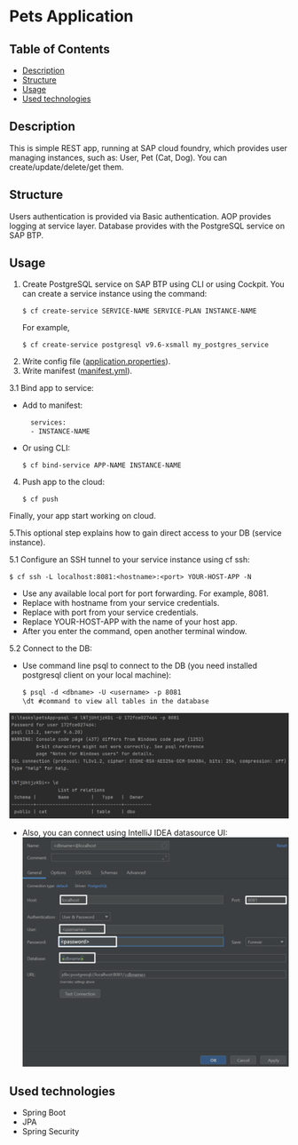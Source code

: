 # Pets Application

## Table of Contents

- [Description](#description)
- [Structure](#structure)
- [Usage](#usage)
- [Used technologies](#used-technologies)

## Description

This is simple REST app, running at SAP cloud foundry, which provides user managing instances, such as: User, Pet (Cat,
Dog). You can create/update/delete/get them.

## Structure

Users authentication is provided via Basic authentication. AOP provides logging at service layer. Database provides with
the PostgreSQL service on SAP BTP.

## Usage

1. Create PostgreSQL service on SAP BTP using CLI or using Cockpit. You can create a service instance using the command:
   ```
   $ cf create-service SERVICE-NAME SERVICE-PLAN INSTANCE-NAME
   ```
   For example,
   ```
   $ cf create-service postgresql v9.6-xsmall my_postgres_service
   ```
2. Write config file ([application.properties](src/main/resources/application.properties)).
3. Write manifest ([manifest.yml](manifest.yml)).

3.1 Bind app to service:
- Add to manifest:

   ```
     services:
     - INSTANCE-NAME
   ```

- Or using CLI:

   ```
   $ cf bind-service APP-NAME INSTANCE-NAME
   ```

4. Push app to the cloud:

   ```
   $ cf push
   ```

Finally, your app start working on cloud.

5.This optional step explains how to gain direct access to your DB (service instance).

5.1 Configure an SSH tunnel to your service instance using cf ssh:

   ```
   $ cf ssh -L localhost:8081:<hostname>:<port> YOUR-HOST-APP -N
   ```

- Use any available local port for port forwarding. For example, 8081.
- Replace <hostname> with hostname from your service credentials.
- Replace <port> with port from your service credentials.
- Replace YOUR-HOST-APP with the name of your host app.
- After you enter the command, open another terminal window.

5.2 Connect to the DB:

- Use command line psql to connect to the DB (you need installed postgresql client on your local machine):

   ```
  $ psql -d <dbname> -U <username> -p 8081
  \dt #command to view all tables in the database
   ```

![img.png](cmd_db.png)

- Also, you can connect using IntelliJ IDEA datasource UI:
  ![img_1.png](ui_db.png)

## Used technologies

- Spring Boot
- JPA
- Spring Security